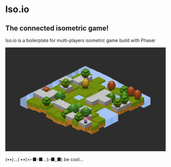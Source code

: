 # Iso.io
## The connected isometric game!
Iso.io is a boilerplate for multi-players isometric game build with Phaser

![alt tag](readmeFiles/bomber-iso-minimap.gif)


(•_•)...( •_•)>⌐■-■...(⌐■_■) be cool...
